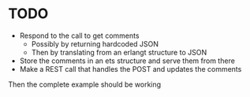 # TODO

* Respond to the call to get comments
	* Possibly by returning hardcoded JSON
	* Then by translating from an erlangt structure to JSON
* Store the comments in an ets structure and serve them from there
* Make a REST call that handles the POST and updates the comments

Then the complete example should be working 